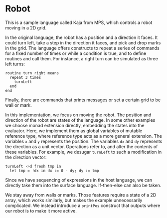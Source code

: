 # Robot

This is a sample language called Kaja from MPS, which controls a robot moving in a 2D grid.

In the original language, the robot has a position and a direction it faces. It could turn left, take a step in the direction it faces, and pick and drop marks in the grid. The language offers constructs to repeat a series of commands for a fixed number of times or while a condition is true, and to define routines and call them. For instance, a right turn can be simulated as three left turns:
```
routine turn right means
  repeat 3 times
    turnLeft
  end
end
```
Finally, there are commands that prints messages or set a certain grid to be wall or mark.

In this implementation, we focus on moving the robot. The position and direction of the robot are states of the language. In some other examples we choose monad extension directly, embedding the states into the evaluator. Here, we implement them as global variables of mutable reference type, where reference type acts as a more general extension. The variables `x` and `y` represents the position. The variables `dx` and `dy` represents the direction as a unit vector. Operations refer to, and alter the contents of these variables. For example, we desugar `turnLeft` to such a modification in the direction vector:
```
turnLeft ->d fresh tmp in
  let tmp = !dx in dx := 0 - dy; dy := tmp
```
Since we have sequencing of expressions in the host language, we can directly take them into the surface language. If-then-else can also be taken.

We stay away from walls or marks. Those features require a state of a 2D array, which works similarly, but makes the example unnecessarily complicated. We instead introduce a `printPos` construct that outputs where our robot is to make it more active.
